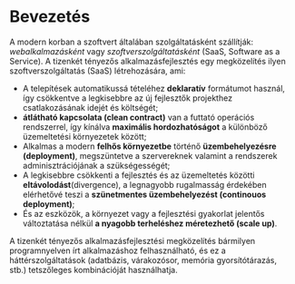 Bevezetés
=========

A modern korban a szoftvert általában szolgáltatásként szállítják: *webalkalmazásként* vagy *szoftverszolgáltatásként* (SaaS, Software as a Service). A tizenkét tényezős alkalmazásfejlesztés egy megközelítés ilyen szoftverszolgáltatás (SaaS) létrehozására, ami:

* A telepítések automatikussá tételéhez **deklaratív** formátumot használ, így csökkentve a legkisebbre az új fejlesztők projekthez csatlakozásának idejét és költségét;
* **átlátható kapcsolata (clean contract)** van a futtató operációs rendszerrel, így kínálva **maximális hordozhatóságot** a különböző üzemeltetési környezetek között;
* Alkalmas a modern **felhős környezetbe** történő **üzembehelyezésre (deployment)**, megszüntetve a szervereknek valamint a rendszerek adminisztrációjának a szükségességét;
* A legkisebbre csökkenti a fejlesztés és az üzemeltetés közötti **eltávolodást**(divergence), a legnagyobb rugalmasság érdekében elérhetővé teszi a **szünetmentes üzembehelyezést (continouos deployment)**;
* És az eszközök, a környezet vagy a fejlesztési gyakorlat jelentős változtatása nélkül **a nyagobb terheléshez méretezhető (scale up)**.

A tizenkét tényezős alkalmazásfejlesztési megközelítés bármilyen programnyelven írt alkalmazáshoz felhasználható, és ez a háttérszolgáltatások (adatbázis, várakozósor, memória gyorsítótárazás, stb.) tetszőleges kombinációját használhatja.

